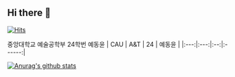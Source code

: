 ## Hi there 👋

<!--
**OSS-dongyun/OSS-dongyun** is a ✨ _special_ ✨ repository because its `README.md` (this file) appears on your GitHub profile.

Here are some ideas to get you started:

- 🔭 I’m currently working on ...
- 🌱 I’m currently learning ...
- 👯 I’m looking to collaborate on ...
- 🤔 I’m looking for help with ...
- 💬 Ask me about ...
- 📫 How to reach me: ...
- 😄 Pronouns: ...
- ⚡ Fun fact: ...
-->
[![Hits](https://hits.seeyoufarm.com/api/count/incr/badge.svg?url=https%3A%2F%2Fgithub.com%2FOSS-dongyun&count_bg=%2379C83D&title_bg=%23555555&icon=&icon_color=%23E7E7E7&title=hits&edge_flat=false)](https://hits.seeyoufarm.com) </div>

중앙대학교 예술공학부 24학번 예동윤
| CAU | A&T | 24 | 예동윤 |
|:---:|:---:|:--:|:------:|

 [![Anurag's github stats](https://github-readme-stats.vercel.app/api?username=OSS-dongyun)](https://github.com/anuraghazra/github-readme-stats)
